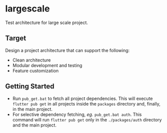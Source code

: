 # largescale

Test architecture for large scale project.

## Target
Design a project architecture that can support the following:
- Clean architecture
- Modular development and testing
- Feature customization

## Getting Started
- Run `pub_get.bat` to fetch all project dependencies. This will execute `flutter pub get` in all projects inside the `packages` directory and, finally, in the main project.
- For selective dependency fetching, *eg.* `pub_get.bat auth`. This command will run `flutter pub get` only in the `./packages/auth` directory and the main project.
